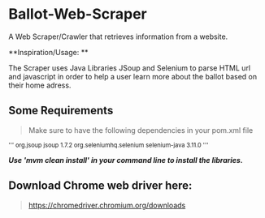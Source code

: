 # Ballot-Web-Scraper
A Web Scraper/Crawler that retrieves information from a website. 

**Inspiration/Usage: **

The Scraper uses Java Libraries JSoup and Selenium to parse HTML url and javascript in order to help a user learn more about the ballot based on their home adress. 
 
 ## Some Requirements
 > Make sure to have the following dependencies in your pom.xml file
 <sup>
 '''
 <dependency>
     <groupId>org.jsoup</groupId>
     <artifactId>jsoup</artifactId>
     <version>1.7.2</version>
 </dependency>
 
<dependency>
    <groupId>org.seleniumhq.selenium</groupId>
    <artifactId>selenium-java</artifactId>
    <version>3.11.0</version>
</dependency>
'''
 </sup>

***Use 'mvm clean install' in your command line to install the libraries.***

## Download Chrome web driver here:
> https://chromedriver.chromium.org/downloads
